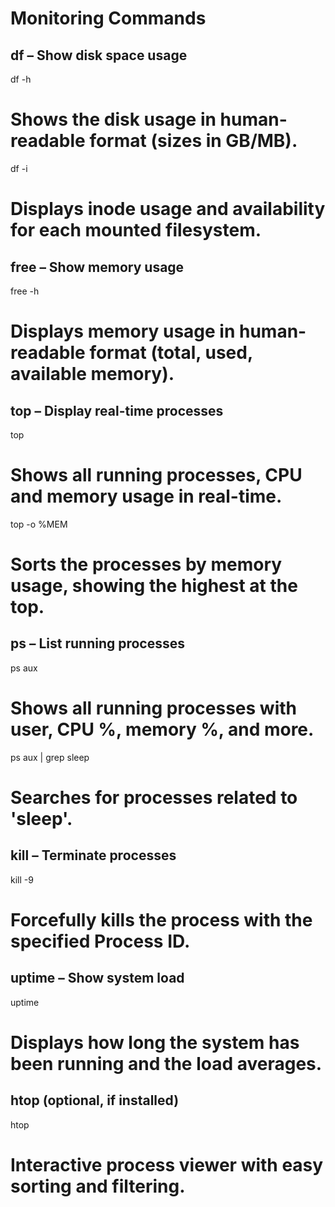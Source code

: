 # Monitoring Commands

## df – Show disk space usage
df -h
# Shows the disk usage in human-readable format (sizes in GB/MB).

df -i
# Displays inode usage and availability for each mounted filesystem.

## free – Show memory usage
free -h
# Displays memory usage in human-readable format (total, used, available memory).

## top – Display real-time processes
top
# Shows all running processes, CPU and memory usage in real-time.

top -o %MEM
# Sorts the processes by memory usage, showing the highest at the top.

## ps – List running processes
ps aux
# Shows all running processes with user, CPU %, memory %, and more.

ps aux | grep sleep
# Searches for processes related to 'sleep'.

## kill – Terminate processes
kill -9 <PID>
# Forcefully kills the process with the specified Process ID.

## uptime – Show system load
uptime
# Displays how long the system has been running and the load averages.

## htop (optional, if installed)
htop
# Interactive process viewer with easy sorting and filtering.
